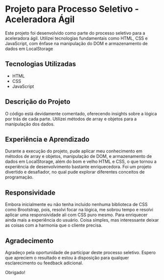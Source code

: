 # Projeto para Processo Seletivo - Aceleradora Ágil

Este projeto foi desenvolvido como parte do processo seletivo para a aceleradora ágil. Utilizei tecnologias fundamentais como HTML, CSS e JavaScript, com ênfase na manipulação do DOM e armazenamento de dados em LocalStorage

## Tecnologias Utilizadas

- HTML
- CSS
- JavaScript

## Descrição do Projeto

O código está devidamente comentado, oferecendo insights sobre a lógica por trás de cada parte. Utilizei métodos de array e objetos para a manipulação dos dados.

## Experiência e Aprendizado

Durante a execução do projeto, pude aplicar meu conhecimento em métodos de array e objetos, manipulação de DOM, e armazenamento de dados em LocalStorage, além do bom e velho HTML e CSS, o que tornou a experiência de desenvolvimento bastante enriquecedora. Foi um projeto divertido e desafiador, no qual pude explorar diferentes conceitos de programação.

## Responsividade

Embora inicialmente eu não tenha incluido nenhuma biblioteca de CSS como Brootstrap, pois, resolvi focar na lógica, me sobrou tempo e resolvi aplicar uma responsividade ali com CSS puro mesmo. Para enriquecer ainda mais a experiência do usuário. Coisa simples, mas interessante deixar as coisas com a harmonia que o cliente precisa.

## Agradecimento

Agradeço pela oportunidade de participar deste processo seletivo. Espero que apreciem o resultado e estou à disposição para qualquer esclarecimento ou feedback adicional.

Obrigado!
